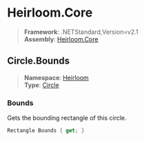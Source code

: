 # Heirloom.Core

> **Framework**: .NETStandard,Version=v2.1  
> **Assembly**: [Heirloom.Core][0]  

## Circle.Bounds

> **Namespace**: [Heirloom][0]  
> **Type**: [Circle][1]  

### Bounds

Gets the bounding rectangle of this circle.

```cs
Rectangle Bounds { get; }
```

[0]: ../Heirloom.Core.md
[1]: Heirloom.Circle.md
